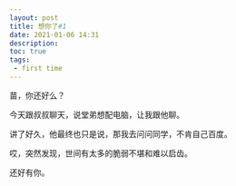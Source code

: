 ```yaml
---
layout: post
title: 想你了#1
date: 2021-01-06 14:31
description: 
toc: true
tags:
 - first time
---
```


苗，你还好么？

今天跟叔叔聊天，说堂弟想配电脑，让我跟他聊。

讲了好久，他最终也只是说，那我去问问同学，不肯自己百度。

哎，突然发现，世间有太多的脆弱不堪和难以启齿。

还好有你。
